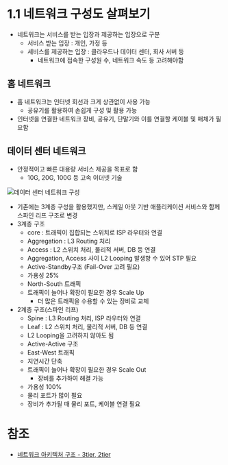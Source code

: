# 1.1 네트워크 구성도 살펴보기
- 네트워크는 서비스를 받는 입장과 제공하는 입장으로 구분
	- 서비스 받는 입장 : 개인, 가정 등
	- 세비스를 제공하는 입장 : 클라우드나 데이터 센터, 회사 서버 등
		- 네트워크에 접속한 구성원 수, 네트워크 속도 등 고려해야함

## 홈 네트워크
- 홈 네트워크는 인터넷 회선과 크게 상관없이 사용 가능
	- 공유기를 활용하여 손쉽게 구성 및 활용 가능
- 인터넷을 연결한 네트워크 장비, 공유기, 단말기와 이를 연결할 케이블 및 매체가 필요함

## 데이터 센터 네트워크
- 안정적이고 빠른 대용량 서비스 제공을 목표로 함
	- 10G, 20G, 100G 등 고속 이더넷 기술

![데이터 센터 네트워크 구성](http://preview.kyobobook.co.kr/preview/008/epb/184/4801165213184/images/022.jpg)

- 기존에는 3계층 구성을 활용했지만, 스케일 아웃 기반 애플리케이션 서비스와 함께 스파인 리프 구조로 변경
- 3계층 구조
	- core : 트래픽이 집합되는 스위치로 ISP 라우터와 연결
	- Aggregation : L3 Routing 처리
	- Access : L2 스위치 처리, 물리적 서버, DB 등 연결
	- Aggregation, Access 사이 L2 Looping 발생항 수 있어 STP 필요
	- Active-Standby구조 (Fail-Over 고려 필요)
	- 가용성 25%
	- North-South 트래픽
	- 트래픽이 늘어나 확장이 필요한 경우 Scale Up
		- 더 많은 트래픽을 수용할 수 있는 장비로 교체
- 2계층 구조(스파인 리프)
	- Spine : L3 Routing 처리, ISP 라우터와 연결
	- Leaf : L2 스위치 처리, 물리적 서버, DB 등 연결
	- L2 Looping을 고려하지 않아도 됨
	- Active-Active 구조
	- East-West 트래픽
	- 지연시간 단축
	- 트래픽이 늘어나 확장이 필요한 경우 Scale Out
		- 장비를 추가하여 해결 가능
	- 가용성 100%
	- 물리 포트가 많이 필요
	- 장비가 추가될 때 물리 포트, 케이블 연결 필요

# 참조
- [네트워크 아키텍처 구조 - 3tier, 2tier](https://eunhyee.tistory.com/216)
